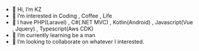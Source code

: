 - 👋 Hi, I’m KZ
- 👀 I’m interested in Coding  , Coffee , Life
- 👀 I have PHP(Laravel) , C#(.NET MVC) , Kotlin(Android) , Javascript(Vue , Jquery) , Typescript(Aws CDK)
- 🌱 I’m currently learning be a man
- 💞️ I’m looking to collaborate on whatever I interested.

<!---
k825262013/k825262013 is a ✨ special ✨ repository because its `README.md` (this file) appears on your GitHub profile.
You can click the Preview link to take a look at your changes.
--->
